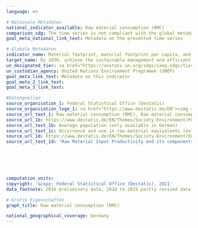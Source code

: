 ```yaml
---
language: en    

# Nationale Metadaten    
national_indicator_available: Raw material consumption (RMC)    
comparison_sdg: The time series is not compliant with the global metadata, but provides additional information.    
goal_meta_national_link_text: Metadata on the presented time series    

# Globale Metadaten    
indicator_name: Material footprint, material footprint per capita, and material footprint per GDP    
target_name: By 2030, achieve the sustainable management and efficient use of natural resources    
un_designated_tier: <a href="https://unstats.un.org/sdgs/iaeg-sdgs/tier-classification/" title="Click here for more information on the UN tier classification."  target="_blank">Tier II</a>    
un_custodian_agency: United Nations Environment Programme (UNEP)    
goal_meta_link_text: Metadata on this indicator    
goal_meta_2_link_text:     
goal_meta_3_link_text:         

#Datenquellen
source_organisation_1: Federal Statistical Office (Destatis)
source_organisation_logo_1: <a href="https://www.destatis.de/EN"><img src="https://g205sdgs.github.io/sdg-indicators/public/OrgImgEn/destatis.png" alt="Logo destatis" style="height:60px; width:148px" /></a>
source_url_text_1: Raw material consumption (RMC), Raw material consumption per capita (RMC per capita)
source_url_1b: https://www.destatis.de/EN/Themes/Society-Environment/Population/Current-Population/_node.html
source_url_text_1b: Average population (only available in German)
source_url_text_1c: Occurrence and use in raw material equivalents (only available in German)
source_url_1d: https://www.destatis.de/EN/Themes/Society-Environment/Environment/Material-Energy-Flows/Tables/raw-material-input-pruductivity.html
source_url_text_1d: 'Raw Material Input Productivity and its components ("raw material footprint")'





    
computation_units:     
copyright: '&copy; Federal Statistical Office (Destatis), 2021'    
data_footnote: 2016 preliminary data, 2010 to 2015 partly revised data.    

# Grafik Eigenschaften    
graph_title: Raw material consumption (RMC)    

national_geographical_coverage: Germany    
---
```


<span></span>